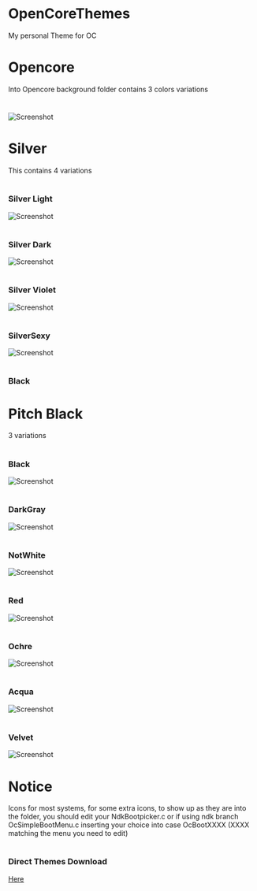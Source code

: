 # OpenCoreThemes

My personal Theme for OC
# 
# Opencore
Into Opencore background folder contains 3 colors variations
#
![Screenshot](Opencore/screenshot.png)
# 
# Silver
This contains 4 variations
#
### Silver Light
![Screenshot](Silver/SilverLight/ScreenShot.png)
#
### Silver Dark
![Screenshot](Silver/SilverDark/ScreenShot.png)
# 
### Silver Violet
![Screenshot](Silver/SilverViolet/ScreenShot.png)
#
### SilverSexy
![Screenshot](Silver/SilverSexy/ScreenShot.png)
#
### Black
#  
# Pitch Black 
3 variations
# 
### Black
![Screenshot](PitchBlack/Black/ScreenShot.png)
# 
### DarkGray
![Screenshot](PitchBlack/DarkGray/ScreenShot.png)
# 
### NotWhite
![Screenshot](PitchBlack/NotWhite/ScreenShot.png)
# 
### Red
![Screenshot](PitchBlack/Red/ScreenShot.png)
# 
### Ochre
![Screenshot](PitchBlack/Ochre/ScreenShot.png)
# 
### Acqua
![Screenshot](PitchBlack/Acqua/ScreenShot.png)
# 
### Velvet
![Screenshot](PitchBlack/Velvet/ScreenShot.png)
# 

# Notice 
Icons for most systems, 
for some extra icons, to show up as they are into the folder, 
you should edit your NdkBootpicker.c or if using ndk branch OcSimpleBootMenu.c
inserting your choice into case OcBootXXXX (XXXX matching the menu you need to edit)
# 
### Direct Themes Download
[Here](https://github.com/HelmoHass/OpenCoreThemes/releases/)
# 
